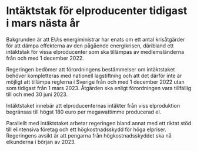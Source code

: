 # Intäktstak för elproducenter tidigast i mars nästa år

Bakgrunden är att EU:s energiministrar har enats om ett antal krisåtgärder för att dämpa effekterna av den pågående energikrisen, däribland ett intäktstak för vissa elproducenter som ska tillämpas av medlemsländerna från och med 1 december 2022.

Regeringen bedömer att förordningens bestämmelser om intäktstaket behöver kompletteras med nationell lagstiftning och att det därför inte är möjligt att tillämpa reglerna i Sverige från och med 1 december 2022 utan som tidigast från 1 mars 2023. Åtgärden ska enligt förordningen vara tillfällig till och med 30 juni 2023.

Intäktstaket innebär att elproducenternas intäkter från viss elproduktion begränsas till högst 180 euro per megawattimme producerad el.

Parallellt med intäktstaket arbetar regeringen bland annat med ett riktat stöd till elintensiva företag och ett högkostnadsskydd för höga elpriser. Regeringens avsikt är att pengarna från högkostnadsskyddet ska nå elkunderna i början av 2023.
